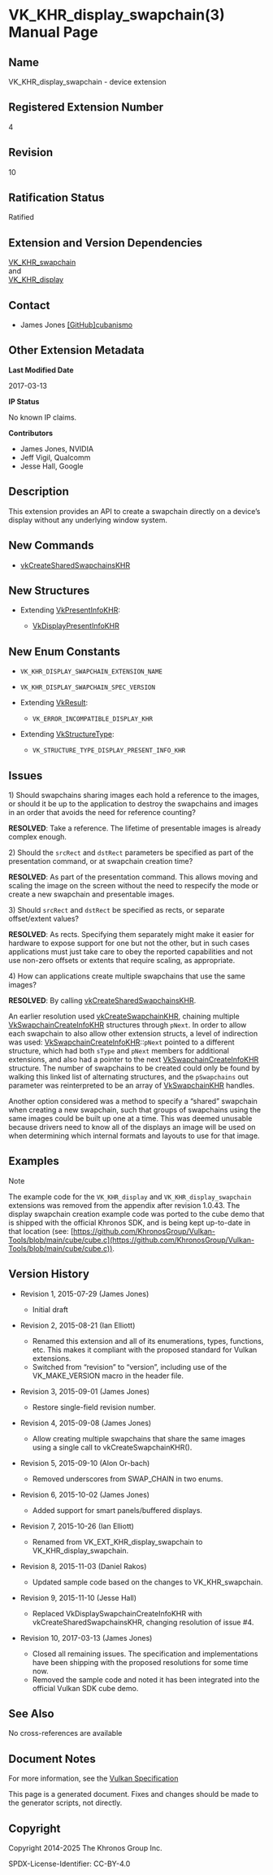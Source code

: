 # VK\_KHR\_display\_swapchain(3) Manual Page

## Name

VK\_KHR\_display\_swapchain - device extension



## [](#_registered_extension_number)Registered Extension Number

4

## [](#_revision)Revision

10

## [](#_ratification_status)Ratification Status

Ratified

## [](#_extension_and_version_dependencies)Extension and Version Dependencies

[VK\_KHR\_swapchain](https://registry.khronos.org/vulkan/specs/latest/man/html/VK_KHR_swapchain.html)  
and  
[VK\_KHR\_display](https://registry.khronos.org/vulkan/specs/latest/man/html/VK_KHR_display.html)

## [](#_contact)Contact

- James Jones [\[GitHub\]cubanismo](https://github.com/KhronosGroup/Vulkan-Docs/issues/new?body=%5BVK_KHR_display_swapchain%5D%20%40cubanismo%0A%2AHere%20describe%20the%20issue%20or%20question%20you%20have%20about%20the%20VK_KHR_display_swapchain%20extension%2A)

## [](#_other_extension_metadata)Other Extension Metadata

**Last Modified Date**

2017-03-13

**IP Status**

No known IP claims.

**Contributors**

- James Jones, NVIDIA
- Jeff Vigil, Qualcomm
- Jesse Hall, Google

## [](#_description)Description

This extension provides an API to create a swapchain directly on a device’s display without any underlying window system.

## [](#_new_commands)New Commands

- [vkCreateSharedSwapchainsKHR](https://registry.khronos.org/vulkan/specs/latest/man/html/vkCreateSharedSwapchainsKHR.html)

## [](#_new_structures)New Structures

- Extending [VkPresentInfoKHR](https://registry.khronos.org/vulkan/specs/latest/man/html/VkPresentInfoKHR.html):
  
  - [VkDisplayPresentInfoKHR](https://registry.khronos.org/vulkan/specs/latest/man/html/VkDisplayPresentInfoKHR.html)

## [](#_new_enum_constants)New Enum Constants

- `VK_KHR_DISPLAY_SWAPCHAIN_EXTENSION_NAME`
- `VK_KHR_DISPLAY_SWAPCHAIN_SPEC_VERSION`
- Extending [VkResult](https://registry.khronos.org/vulkan/specs/latest/man/html/VkResult.html):
  
  - `VK_ERROR_INCOMPATIBLE_DISPLAY_KHR`
- Extending [VkStructureType](https://registry.khronos.org/vulkan/specs/latest/man/html/VkStructureType.html):
  
  - `VK_STRUCTURE_TYPE_DISPLAY_PRESENT_INFO_KHR`

## [](#_issues)Issues

1\) Should swapchains sharing images each hold a reference to the images, or should it be up to the application to destroy the swapchains and images in an order that avoids the need for reference counting?

**RESOLVED**: Take a reference. The lifetime of presentable images is already complex enough.

2\) Should the `srcRect` and `dstRect` parameters be specified as part of the presentation command, or at swapchain creation time?

**RESOLVED**: As part of the presentation command. This allows moving and scaling the image on the screen without the need to respecify the mode or create a new swapchain and presentable images.

3\) Should `srcRect` and `dstRect` be specified as rects, or separate offset/extent values?

**RESOLVED**: As rects. Specifying them separately might make it easier for hardware to expose support for one but not the other, but in such cases applications must just take care to obey the reported capabilities and not use non-zero offsets or extents that require scaling, as appropriate.

4\) How can applications create multiple swapchains that use the same images?

**RESOLVED**: By calling [vkCreateSharedSwapchainsKHR](https://registry.khronos.org/vulkan/specs/latest/man/html/vkCreateSharedSwapchainsKHR.html).

An earlier resolution used [vkCreateSwapchainKHR](https://registry.khronos.org/vulkan/specs/latest/man/html/vkCreateSwapchainKHR.html), chaining multiple [VkSwapchainCreateInfoKHR](https://registry.khronos.org/vulkan/specs/latest/man/html/VkSwapchainCreateInfoKHR.html) structures through `pNext`. In order to allow each swapchain to also allow other extension structs, a level of indirection was used: [VkSwapchainCreateInfoKHR](https://registry.khronos.org/vulkan/specs/latest/man/html/VkSwapchainCreateInfoKHR.html)::`pNext` pointed to a different structure, which had both `sType` and `pNext` members for additional extensions, and also had a pointer to the next [VkSwapchainCreateInfoKHR](https://registry.khronos.org/vulkan/specs/latest/man/html/VkSwapchainCreateInfoKHR.html) structure. The number of swapchains to be created could only be found by walking this linked list of alternating structures, and the `pSwapchains` out parameter was reinterpreted to be an array of [VkSwapchainKHR](https://registry.khronos.org/vulkan/specs/latest/man/html/VkSwapchainKHR.html) handles.

Another option considered was a method to specify a “shared” swapchain when creating a new swapchain, such that groups of swapchains using the same images could be built up one at a time. This was deemed unusable because drivers need to know all of the displays an image will be used on when determining which internal formats and layouts to use for that image.

## [](#_examples)Examples

Note

The example code for the `VK_KHR_display` and `VK_KHR_display_swapchain` extensions was removed from the appendix after revision 1.0.43. The display swapchain creation example code was ported to the cube demo that is shipped with the official Khronos SDK, and is being kept up-to-date in that location (see: [https://github.com/KhronosGroup/Vulkan-Tools/blob/main/cube/cube.c](https://github.com/KhronosGroup/Vulkan-Tools/blob/main/cube/cube.c)).

## [](#_version_history)Version History

- Revision 1, 2015-07-29 (James Jones)
  
  - Initial draft
- Revision 2, 2015-08-21 (Ian Elliott)
  
  - Renamed this extension and all of its enumerations, types, functions, etc. This makes it compliant with the proposed standard for Vulkan extensions.
  - Switched from “revision” to “version”, including use of the VK\_MAKE\_VERSION macro in the header file.
- Revision 3, 2015-09-01 (James Jones)
  
  - Restore single-field revision number.
- Revision 4, 2015-09-08 (James Jones)
  
  - Allow creating multiple swapchains that share the same images using a single call to vkCreateSwapchainKHR().
- Revision 5, 2015-09-10 (Alon Or-bach)
  
  - Removed underscores from SWAP\_CHAIN in two enums.
- Revision 6, 2015-10-02 (James Jones)
  
  - Added support for smart panels/buffered displays.
- Revision 7, 2015-10-26 (Ian Elliott)
  
  - Renamed from VK\_EXT\_KHR\_display\_swapchain to VK\_KHR\_display\_swapchain.
- Revision 8, 2015-11-03 (Daniel Rakos)
  
  - Updated sample code based on the changes to VK\_KHR\_swapchain.
- Revision 9, 2015-11-10 (Jesse Hall)
  
  - Replaced VkDisplaySwapchainCreateInfoKHR with vkCreateSharedSwapchainsKHR, changing resolution of issue #4.
- Revision 10, 2017-03-13 (James Jones)
  
  - Closed all remaining issues. The specification and implementations have been shipping with the proposed resolutions for some time now.
  - Removed the sample code and noted it has been integrated into the official Vulkan SDK cube demo.

## [](#_see_also)See Also

No cross-references are available

## [](#_document_notes)Document Notes

For more information, see the [Vulkan Specification](https://registry.khronos.org/vulkan/specs/latest/html/vkspec.html#VK_KHR_display_swapchain)

This page is a generated document. Fixes and changes should be made to the generator scripts, not directly.

## [](#_copyright)Copyright

Copyright 2014-2025 The Khronos Group Inc.

SPDX-License-Identifier: CC-BY-4.0